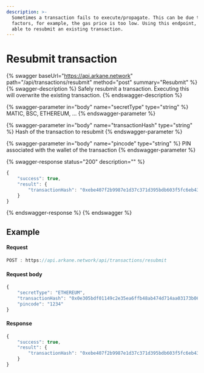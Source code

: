 ```yaml
---
description: >-
  Sometimes a transaction fails to execute/propagate. This can be due to several
  factors, for example, the gas price is too low. Using this endpoint, you are
  able to resubmit an existing transaction.
---
```


# Resubmit transaction

{% swagger baseUrl="https://api.arkane.network" path="/api/transactions/resubmit" method="post" summary="Resubmit" %}
{% swagger-description %}
Safely resubmit a transaction. Executing this will overwrite the existing transaction.
{% endswagger-description %}

{% swagger-parameter in="body" name="secretType" type="string" %}
MATIC, BSC, ETHEREUM, ...
{% endswagger-parameter %}

{% swagger-parameter in="body" name="transactionHash" type="string" %}
Hash of the transaction to resubmit
{% endswagger-parameter %}

{% swagger-parameter in="body" name="pincode" type="string" %}
PIN associated with the wallet of the transaction
{% endswagger-parameter %}

{% swagger-response status="200" description="" %}
```javascript
{
    "success": true,
    "result": {
        "transactionHash": "0xebe407f2b9987e1d37c371d395bdb603f5fc6eb43ac58711d77e7ed944b4261a"
    }
}
```
{% endswagger-response %}
{% endswagger %}

## Example

#### Request

```javascript
POST : https://api.arkane.network/api/transactions/resubmit
```

#### Request body

```javascript
{
    "secretType": "ETHEREUM",
    "transactionHash": "0x0e305bdf01149c2e35ea6ffb48ab474d714aa03173b06427c6325f0693c59f92",
    "pincode": "1234"
}
```

#### Response

```javascript
{
    "success": true,
    "result": {
        "transactionHash": "0xebe407f2b9987e1d37c371d395bdb603f5fc6eb43ac58711d77e7ed944b4261a"
    }
}
```

